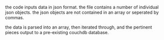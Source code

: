 the code inputs data in json format.
the file contains a number of individual json objects.
the json objects are not contained in an array or seperated by commas.

the data is parsed into an array, then iterated through, and the pertinent pieces output to a pre-existing couchdb database.
